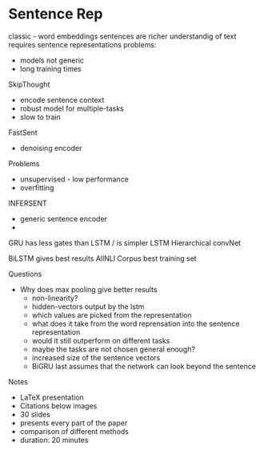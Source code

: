 # Sentence Rep
classic - word embeddings
sentences are richer
understandig of text requires sentence representations
problems:
- models not generic
- long training times

SkipThought
- encode sentence context
- robust model for multiple-tasks
- slow to train

FastSent
- denoising encoder


Problems
- unsupervised - low performance
- overfitting

INFERSENT
- generic sentence encoder
- 

GRU has less gates than LSTM / is simpler
LSTM
Hierarchical convNet

BiLSTM gives best results
AllNLI Corpus best training set

Questions
- Why does max pooling give better results
  - non-linearity?
  - hidden-vectors output by the lstm
  - which values are picked from the representation
  - what does it take from the word reprensation into the sentence representation
  - would it still outperform on different tasks
  - maybe the tasks are not chosen general enough?
  - increased size of the sentence vectors
  - BiGRU last assumes that the network can look beyond the sentence


Notes
- LaTeX presentation
- Citations below images
- 30 slides
- presents every part of the paper
- comparison of different methods
- duration: 20 minutes
